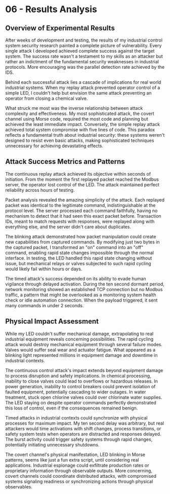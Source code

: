 # 06 - Results Analysis

## Overview of Experimental Results

After weeks of development and testing, the results of my industrial control system security research painted a complete picture of vulnerability. Every single attack I developed achieved complete success against the target system. The success rate wasn't a testament to my skills as an attacker but rather an indictment of the fundamental security weaknesses in industrial protocols. More encouraging was the parallel detection rate achieved by the IDS.

Behind each successful attack lies a cascade of implications for real world industrial systems. When my replay attack prevented operator control of a simple LED, I couldn't help but envision the same attack preventing an operator from closing a chemical valve.

What struck me most was the inverse relationship between attack complexity and effectiveness. My most sophisticated attack, the covert channel using Morse code, required the most code and planning but achieved the least immediate impact. Conversely, the simple replay attack achieved total system compromise with five lines of code. This paradox reflects a fundamental truth about industrial security: these systems weren't designed to resist even basic attacks, making sophisticated techniques unnecessary for achieving devastating effects.

## Attack Success Metrics and Patterns

The continuous replay attack achieved its objective within seconds of initiation. From the moment the first replayed packet reached the Modbus server, the operator lost control of the LED. The attack maintained perfect reliability across hours of testing. 

Packet analysis revealed the amazing simplicity of the attack. Each replayed packet was identical to the legitimate command, indistinguishable at the protocol level. The server processed each command faithfully, having no mechanism to detect that it had seen this exact packet before. Transaction IDs, meant to match requests with responses, were replayed along with everything else, and the server didn't care about duplicates.

The blinking attack demonstrated how packet manipulation could create new capabilities from captured commands. By modifying just two bytes in the captured packet, I transformed an "on" command into an "off" command, enabling rapid state changes impossible through the normal interface. In testing, the LED handled this rapid state changing without issue, but mechanical relays or valves subjected to such rapid cycling would likely fail within hours or days.

The timed attack's success depended on its ability to evade human vigilance through delayed activation. During the ten second dormant period, network monitoring showed an established TCP connection but no Modbus traffic, a pattern that might be overlooked as a monitoring system health check or idle automation connection. When the payload triggered, it sent many commands in under 2 seconds.

## Physical Impact Assessment

While my LED couldn't suffer mechanical damage, extrapolating to real industrial equipment reveals concerning possibilities. The rapid cycling attack would destroy mechanical equipment through several failure modes. Valves would suffer seal wear and actuator fatigue. What appeared as a blinking light represented millions in equipment damage and downtime in industrial contexts.

The continuous control attack's impact extends beyond equipment damage to process disruption and safety implications. In chemical processing, inability to close valves could lead to overflows or hazardous releases. In power generation, inability to control breakers could prevent isolation of faulted equipment, potentially cascading to wider outages. In water treatment, stuck open chlorine valves could over chlorinate water supplies. The LED staying on despite operator commands perfectly demonstrated this loss of control, even if the consequences remained benign.

Timed attacks in industrial contexts could synchronize with physical processes for maximum impact. My ten second delay was arbitrary, but real attackers would time activations with shift changes, process transitions, or safety system tests when operators are distracted and responses delayed. The burst activity could trigger safety systems through rapid changes, potentially initiating unnecessary shutdowns.

The covert channel's physical manifestation, LED blinking in Morse patterns, seems like just a fun extra script, until considering real applications. Industrial espionage could exfiltrate production rates or proprietary information through observable outputs. More concerning, covert channels could coordinate distributed attacks, with compromised systems signaling readiness or synchronizing actions through physical observables. 
